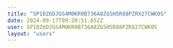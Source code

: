 ```yaml
---
title: "SP10Z6DJGS4M0KR0B736A8ZGSH5R88PZRX27CWK0S"
date: 2024-09-17T09:20:51.652Z
user: SP10Z6DJGS4M0KR0B736A8ZGSH5R88PZRX27CWK0S
layout: "users"
---
```

    